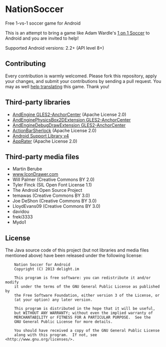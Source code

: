 NationSoccer
============

Free 1-vs-1 soccer game for Android

This is an attempt to bring a game like Adam Wardle's [1 on 1 Soccer](http://www.mostfungames.com/1-on-1-soccer.htm) to Android and you are invited to help!

Supported Android versions: 2.2+ (API level 8+)

## Contributing

Every contribution is warmly welcomed. Please fork this repository, apply your changes, and submit your contributions by sending a pull request. You may as well [help translating](http://www.localize.li/C/nation_soccer) this game. Thank you!

## Third-party libraries

+ [AndEngine GLES2-AnchorCenter](https://github.com/nicolasgramlich/AndEngine/tree/GLES2-AnchorCenter) (Apache License 2.0)
+ [AndEnginePhysicsBox2DExtension GLES2-AnchorCenter](https://github.com/nicolasgramlich/AndEnginePhysicsBox2DExtension/tree/GLES2-AnchorCenter)
+ [AndEngineDebugDrawExtension GLES2-AnchorCenter](https://github.com/nazgee/AndEngineDebugDrawExtension/tree/GLES2-AnchorCenter)
+ [ActionBarSherlock](https://github.com/JakeWharton/ActionBarSherlock) (Apache License 2.0)
+ [Android Support Library v4](http://developer.android.com/tools/support-library/index.html)
+ [AppRater](https://github.com/delight-im/AppRater) (Apache License 2.0)

## Third-party media files

+ Martin Berube
+ www.IconDrawer.com
+ Will Palmer (Creative Commons BY 2.0)
+ Tyler Finck (SIL Open Font License 1.1)
+ The Android Open Source Project
+ temawas (Creative Commons BY 3.0)
+ Joe DeShon (Creative Commons BY 3.0)
+ LloydEvans09 (Creative Commons BY 3.0)
+ davidou
+ freki3333
+ Mydo1

## License

The Java source code of this project (but not libraries and media files mentioned above) have been released under the following license:

```
    Nation Soccer for Android
    Copyright (C) 2013 delight.im

    This program is free software: you can redistribute it and/or modify
    it under the terms of the GNU General Public License as published by
    the Free Software Foundation, either version 3 of the License, or
    (at your option) any later version.

    This program is distributed in the hope that it will be useful,
    but WITHOUT ANY WARRANTY; without even the implied warranty of
    MERCHANTABILITY or FITNESS FOR A PARTICULAR PURPOSE.  See the
    GNU General Public License for more details.

    You should have received a copy of the GNU General Public License
    along with this program.  If not, see <http://www.gnu.org/licenses/>.
```
